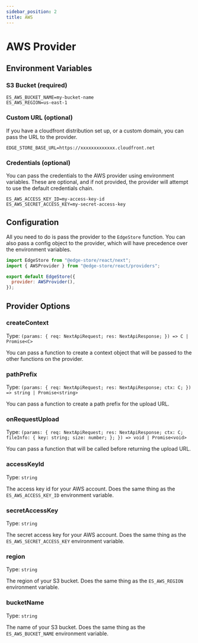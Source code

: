 ```yaml
---
sidebar_position: 2
title: AWS
---
```


# AWS Provider

## Environment Variables

### S3 Bucket (required)

```shell
ES_AWS_BUCKET_NAME=my-bucket-name
ES_AWS_REGION=us-east-1
```

### Custom URL (optional)

If you have a cloudfront distribution set up, or a custom domain, you can pass the URL to the provider.

```shell
EDGE_STORE_BASE_URL=https://xxxxxxxxxxxxx.cloudfront.net
```

### Credentials (optional)

You can pass the credentials to the AWS provider using environment variables.
These are optional, and if not provided, the provider will attempt to use the default credentials chain.

```shell
ES_AWS_ACCESS_KEY_ID=my-access-key-id
ES_AWS_SECRET_ACCESS_KEY=my-secret-access-key
```

## Configuration

All you need to do is pass the provider to the `EdgeStore` function.
You can also pass a config object to the provider, which will have precedence over the environment variables.

```js title="pages/api/edgestore/[...edgestore].ts"
import EdgeStore from "@edge-store/react/next";
import { AWSProvider } from "@edge-store/react/providers";

export default EdgeStore({
  provider: AWSProvider(),
});
```

## Provider Options

### createContext

Type: `(params: { req: NextApiRequest; res: NextApiResponse; }) => C | Promise<C>`

You can pass a function to create a context object that will be passed to the other functions on the provider.

### pathPrefix

Type: `(params: { req: NextApiRequest; res: NextApiResponse; ctx: C; }) => string | Promise<string>`

You can pass a function to create a path prefix for the upload URL.

### onRequestUpload

Type: `(params: { req: NextApiRequest; res: NextApiResponse; ctx: C; fileInfo: { key: string; size: number; }; }) => void | Promise<void>`

You can pass a function that will be called before returning the upload URL.

### accessKeyId

Type: `string`

The access key id for your AWS account. Does the same thing as the `ES_AWS_ACCESS_KEY_ID` environment variable.

### secretAccessKey

Type: `string`

The secret access key for your AWS account. Does the same thing as the `ES_AWS_SECRET_ACCESS_KEY` environment variable.

### region

Type: `string`

The region of your S3 bucket. Does the same thing as the `ES_AWS_REGION` environment variable.

### bucketName

Type: `string`

The name of your S3 bucket. Does the same thing as the `ES_AWS_BUCKET_NAME` environment variable.
